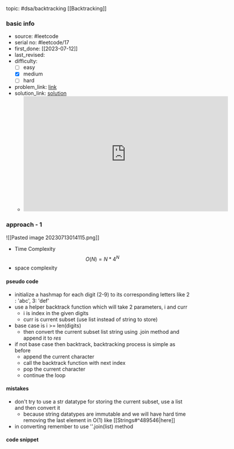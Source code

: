 topic: #dsa/backtracking [[Backtracking]]

### basic info
- source: #leetcode 
- serial no: #leetcode/17
- first_done: [[2023-07-12]]
- last_revised:
- difficulty:
	- [ ] easy
	- [x] medium
	- [ ] hard
- problem_link: [link](https://leetcode.com/problems/letter-combinations-of-a-phone-number/description/)
- solution_link: [solution](https://www.youtube.com/watch?v=0snEunUacZY)
	- <iframe width="560" height="315" src="https://www.youtube.com/embed/0snEunUacZY" title="YouTube video player" frameborder="0" allow="accelerometer; autoplay; clipboard-write; encrypted-media; gyroscope; picture-in-picture; web-share" allowfullscreen></iframe>

### approach - 1
![[Pasted image 20230713014115.png]]
- Time Complexity $$O(N) = N*4^N$$
- space complexity

#### pseudo code
- initialize a hashmap for each digit (2-9) to its corresponding letters like 2 : 'abc', 3: 'def'
- use a helper backtrack function which will take 2 parameters, i and curr
	- i is index in the given digits
	- curr is current subset (use list instead of string to store)
- base case is i >= len(digits)
	- then convert the current subset list string using .join method and append it to *res*
- if not base case then backtrack, backtracking process is simple as before
	- append the current character 
	- call the backtrack function with next index
	- pop the current character
	- continue the loop

#### mistakes
- don't try to use a str datatype for storing the current subset, use a list and then convert it
	- because string datatypes are immutable and we will have hard time removing the last element in O(1) like [[Strings#^489546|here]]
- in converting remember to use ''.join(list) method

#### code snippet
```python

```
